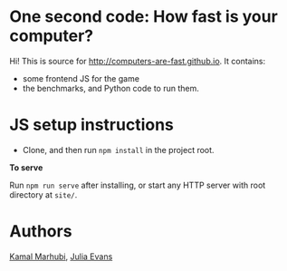 # One second code: How fast is your computer?

Hi! This is source for http://computers-are-fast.github.io. It contains:

* some frontend JS for the game
* the benchmarks, and Python code to run them.

# JS setup instructions

* Clone, and then run `npm install` in the project root.

**To serve**

Run `npm run serve` after installing, or start any HTTP server with root
directory at `site/`.

# Authors

[Kamal Marhubi](http://kamalmarhubi.com), [Julia Evans](http://jvns.ca)
